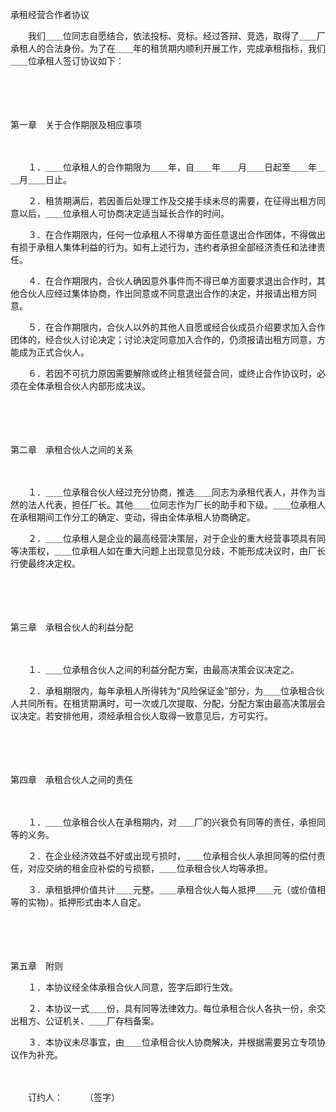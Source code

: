 



承租经营合作者协议



 

　　我们＿＿位同志自愿结合，依法投标、竞标。经过答辩、竞选，取得了＿＿厂承租人的合法身份。为了在＿＿年的租赁期内顺利开展工作，完成承租指标，我们＿＿位承租人签订协议如下：

　　

　　


 第一章　关于合作期限及相应事项

　　

　　１．＿＿位承租人的合作期限为＿＿年，自＿＿年＿＿月＿＿日起至＿＿年＿＿月＿＿日止。

　　２．租赁期满后，若因善后处理工作及交接手续未尽的需要，在征得出租方同意以后，＿＿位承租人可协商决定适当延长合作的时间。

　　３．在合作期限内，任何一位承租人不得单方面任意退出合作团体，不得做出有损于承租人集体利益的行为。如有上述行为，违约者承担全部经济责任和法律责任。

　　４．在合作期限内，合伙人确因意外事件而不得已单方面要求退出合作时，其他合伙人应经过集体协商，作出同意或不同意退出合作的决定，并报请出租方同意。

　　５．在合作期限内，合伙人以外的其他人自愿或经合伙成员介绍要求加入合作团体的，经合伙人讨论决定；讨论决定同意加入合作的，仍须报请出租方同意，方能成为正式合伙人。

　　６．若因不可抗力原因需要解除或终止租赁经营合同，或终止合作协议时，必须在全体承租合伙人内部形成决议。

　　

　　


 第二章　承租合伙人之间的关系

　　

　　１．＿＿位承租合伙人经过充分协商，推选＿＿同志为承租代表人，并作为当然的法人代表，担任厂长。其他＿＿位同志作为厂长的助手和下级。＿＿位承租人在承租期间工作分工的确定、变动，得由全体承租人协商确定。

　　２．＿＿位承租人是企业的最高经营决策层，对于企业的重大经营事项具有同等决策权，＿＿位承租人如在重大问题上出现意见分歧，不能形成决议时，由厂长行使最终决定权。

　　

　　


 第三章　承租合伙人的利益分配

　　

　　１．＿＿位承租合伙人之间的利益分配方案，由最高决策会议决定之。

　　２．承租期限内，每年承租人所得转为“风险保证金”部分，为＿＿位承租合伙人共同所有。在租赁期满时，可一次或几次提取、分配，分配方案由最高决策层会议决定。若安排他用，须经承租合伙人取得一致意见后，方可实行。

　　

　　


 第四章　承租合伙人之间的责任

　　

　　１．＿＿位承租合伙人在承租期内，对＿＿厂的兴衰负有同等的责任，承担同等的义务。

　　２．在企业经济效益不好或出现亏损时，＿＿位承租合伙人承担同等的偿付责任，对应交纳的租金应补偿的亏损额，＿＿位承租合伙人均等承担。

　　３．承租抵押价值共计＿＿元整。＿＿承租合伙人每人抵押＿＿元（或价值相等的实物）。抵押形式由本人自定。

　　

　　


 第五章　附则



　　１．本协议经全体承租合伙人同意，签字后即行生效。

　　２．本协议一式＿＿份，具有同等法律效力。每位承租合伙人各执一份，余交出租方、公证机关、＿＿厂存档备案。

　　３．本协议未尽事宜，由＿＿位承租合伙人协商解决，并根据需要另立专项协议作为补充。　　　　　　　　　　　　　　　　

　　

　　订约人：　　　（签字）